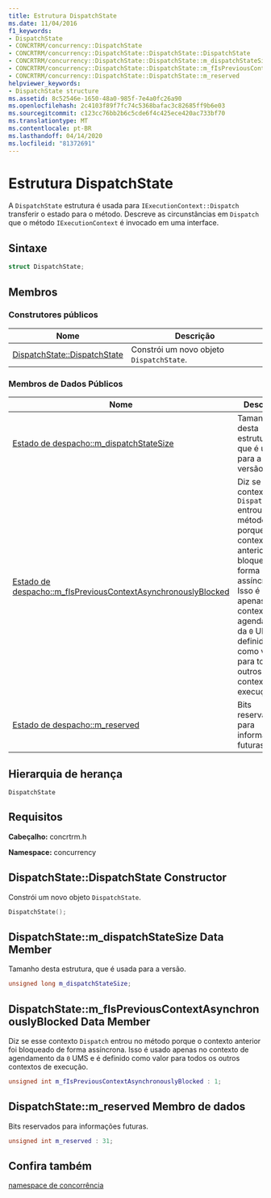 ```yaml
---
title: Estrutura DispatchState
ms.date: 11/04/2016
f1_keywords:
- DispatchState
- CONCRTRM/concurrency::DispatchState
- CONCRTRM/concurrency::DispatchState::DispatchState::DispatchState
- CONCRTRM/concurrency::DispatchState::DispatchState::m_dispatchStateSize
- CONCRTRM/concurrency::DispatchState::DispatchState::m_fIsPreviousContextAsynchronouslyBlocked
- CONCRTRM/concurrency::DispatchState::DispatchState::m_reserved
helpviewer_keywords:
- DispatchState structure
ms.assetid: 8c52546e-1650-48a0-985f-7e4a0fc26a90
ms.openlocfilehash: 2c4103f89f7fc74c5368bafac3c82685ff9b6e03
ms.sourcegitcommit: c123cc76bb2b6c5cde6f4c425ece420ac733bf70
ms.translationtype: MT
ms.contentlocale: pt-BR
ms.lasthandoff: 04/14/2020
ms.locfileid: "81372691"
---
```

# <a name="dispatchstate-structure"></a>Estrutura DispatchState

A `DispatchState` estrutura é usada para `IExecutionContext::Dispatch` transferir o estado para o método. Descreve as circunstâncias em `Dispatch` que o método `IExecutionContext` é invocado em uma interface.

## <a name="syntax"></a>Sintaxe

```cpp
struct DispatchState;
```

## <a name="members"></a>Membros

### <a name="public-constructors"></a>Construtores públicos

|Nome|Descrição|
|----------|-----------------|
|[DispatchState::DispatchState](#ctor)|Constrói um novo objeto `DispatchState`.|

### <a name="public-data-members"></a>Membros de Dados Públicos

|Nome|Descrição|
|----------|-----------------|
|[Estado de despacho::m_dispatchStateSize](#m_dispatchstatesize)|Tamanho desta estrutura, que é usada para a versão.|
|[Estado de despacho::m_fIsPreviousContextAsynchronouslyBlocked](#m_fispreviouscontextasynchronouslyblocked)|Diz se esse contexto `Dispatch` entrou no método porque o contexto anterior foi bloqueado de forma assíncrona. Isso é usado apenas no contexto de agendamento da `0` UMS e é definido como valor para todos os outros contextos de execução.|
|[Estado de despacho::m_reserved](#m_reserved)|Bits reservados para informações futuras.|

## <a name="inheritance-hierarchy"></a>Hierarquia de herança

`DispatchState`

## <a name="requirements"></a>Requisitos

**Cabeçalho:** concrtrm.h

**Namespace:** concurrency

## <a name="dispatchstatedispatchstate-constructor"></a><a name="ctor"></a>DispatchState::DispatchState Constructor

Constrói um novo objeto `DispatchState`.

```cpp
DispatchState();
```

## <a name="dispatchstatem_dispatchstatesize-data-member"></a><a name="m_dispatchstatesize"></a>DispatchState::m_dispatchStateSize Data Member

Tamanho desta estrutura, que é usada para a versão.

```cpp
unsigned long m_dispatchStateSize;
```

## <a name="dispatchstatem_fispreviouscontextasynchronouslyblocked-data-member"></a><a name="m_fispreviouscontextasynchronouslyblocked"></a>DispatchState::m_fIsPreviousContextAsynchronouslyBlocked Data Member

Diz se esse contexto `Dispatch` entrou no método porque o contexto anterior foi bloqueado de forma assíncrona. Isso é usado apenas no contexto de agendamento da `0` UMS e é definido como valor para todos os outros contextos de execução.

```cpp
unsigned int m_fIsPreviousContextAsynchronouslyBlocked : 1;
```

## <a name="dispatchstatem_reserved-data-member"></a><a name="m_reserved"></a>DispatchState::m_reserved Membro de dados

Bits reservados para informações futuras.

```cpp
unsigned int m_reserved : 31;
```

## <a name="see-also"></a>Confira também

[namespace de concorrência](concurrency-namespace.md)
